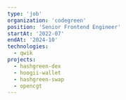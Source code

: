 ```yaml
---
type: 'job'
organization: 'codegreen'
position: 'Senior Frontend Engineer'
startAt: '2022-07'
endAt: '2024-10'
technologies:
  - qwik
projects:
  - hashgreen-dex
  - hoogii-wallet
  - hashgreen-swap
  - opencgt
---
```

